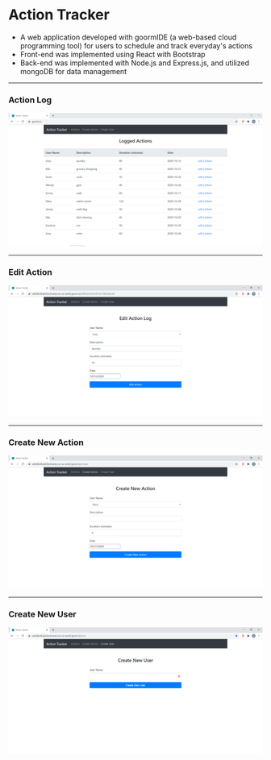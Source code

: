 # Action Tracker

<ul>
  <li> A web application developed with goormIDE (a web-based cloud programming tool) for users to schedule and track everyday's actions </li>
  <li> Front-end was implemented using React with Bootstrap </li>
  <li> Back-end was implemented with Node.js and Express.js, and utilized mongoDB for data management </li>
</ul>

<hr />
<h3> Action Log </h3>
<img src="./images/actionsList.png">

<hr />
<h3> Edit Action </h3>
<img src="./images/editAction.png">

<hr />
<h3> Create New Action </h3>
<img src="./images/createAction.png">

<hr />
<h3> Create New User </h3>
<img src="./images/createUser.png">

